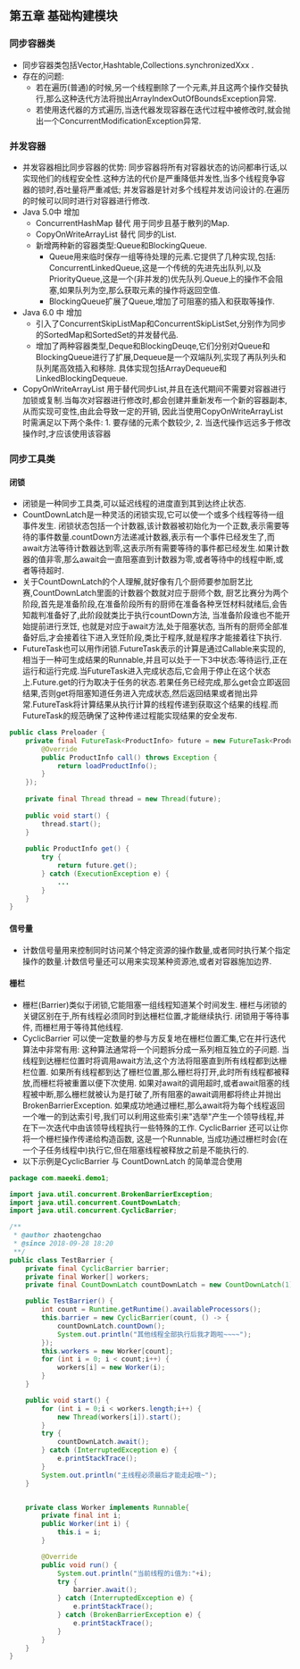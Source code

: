 ## 第五章 基础构建模块

### 同步容器类

- 同步容器类包括Vector,Hashtable,Collections.synchronizedXxx .
- 存在的问题:
  - 若在遍历(普通)的时候,另一个线程删除了一个元素,并且这两个操作交替执行,那么这种迭代方法将抛出ArrayIndexOutOfBoundsException异常.
  - 若使用迭代器的方式遍历,当迭代器发现容器在迭代过程中被修改时,就会抛出一个ConcurrentModificationException异常.

### 并发容器

- 并发容器相比同步容器的优势: 同步容器将所有对容器状态的访问都串行话,以实现他们的线程安全性.这种方法的代价是严重降低并发性,当多个线程竞争容器的锁时,吞吐量将严重减低; 并发容器是针对多个线程并发访问设计的.在遍历的时候可以同时进行对容器进行修改.
- Java 5.0中 增加
  - ConcurrentHashMap 替代 用于同步且基于散列的Map.
  - CopyOnWriteArrayList 替代 同步的List.
  - 新增两种新的容器类型:Queue和BlockingQueue.
    - Queue用来临时保存一组等待处理的元素.它提供了几种实现,包括: ConcurrentLinkedQueue,这是一个传统的先进先出队列,以及PriorityQueue,这是一个(非并发的)优先队列.Queue上的操作不会阻塞,如果队列为空,那么获取元素的操作将返回空值.
    - BlockingQueue扩展了Queue,增加了可阻塞的插入和获取等操作.
- Java 6.0 中 增加
  - 引入了ConcurrentSkipListMap和ConcurrentSkipListSet,分别作为同步的SortedMap和SortedSet的并发替代品.
  - 增加了两种容器类型,Deque和BlockingDeuqe,它们分别对Queue和BlockingQueue进行了扩展,Dequeue是一个双端队列,实现了再队列头和队列尾高效插入和移除. 具体实现包括ArrayDequeue和LinkedBlockingDequeue.
- CopyOnWriteArrayList 用于替代同步List,并且在迭代期间不需要对容器进行加锁或复制.当每次对容器进行修改时,都会创建并重新发布一个新的容器副本,从而实现可变性,由此会导致一定的开销, 因此当使用CopyOnWriteArrayList时需满足以下两个条件: 1. 要存储的元素个数较少, 2. 当迭代操作远远多于修改操作时,才应该使用该容器

### 同步工具类

#### 闭锁

- 闭锁是一种同步工具类,可以延迟线程的进度直到其到达终止状态.
- CountDownLatch是一种灵活的闭锁实现,它可以使一个或多个线程等待一组事件发生. 闭锁状态包括一个计数器,该计数器被初始化为一个正数,表示需要等待的事件数量.countDown方法递减计数器,表示有一个事件已经发生了,而await方法等待计数器达到零,这表示所有需要等待的事件都已经发生.如果计数器的值非零,那么await会一直阻塞直到计数器为零,或者等待中的线程中断,或者等待超时.
- 关于CountDownLatch的个人理解,就好像有几个厨师要参加厨艺比赛,CountDownLatch里面的计数器个数就对应于厨师个数, 厨艺比赛分为两个阶段,首先是准备阶段,在准备阶段所有的厨师在准备各种烹饪材料就绪后,会告知裁判准备好了,此阶段就类比于执行countDown方法, 当准备阶段谁也不能开始提前进行烹饪, 也就是对应于await方法,处于阻塞状态, 当所有的厨师全部准备好后,才会接着往下进入烹饪阶段,类比于程序,就是程序才能接着往下执行.
- FutureTask也可以用作闭锁.FutureTask表示的计算是通过Callable来实现的,相当于一种可生成结果的Runnable,并且可以处于一下3中状态:等待运行,正在运行和运行完成.当FutureTask进入完成状态后,它会用于停止在这个状态上.Future.get的行为取决于任务的状态.若果任务已经完成,那么get会立即返回结果,否则get将阻塞知道任务进入完成状态,然后返回结果或者抛出异常.FutureTask将计算结果从执行计算的线程传递到获取这个结果的线程.而FutureTask的规范确保了这种传递过程能实现结果的安全发布.

```java
public class Preloader {
    private final FutureTask<ProductInfo> future = new FutureTask<ProductInfo>(new Callable<ProductInfo>() {
        @Override
        public ProductInfo call() throws Exception {
            return loadProductInfo();
        }
    });
    
    private final Thread thread = new Thread(future);
    
    public void start() {
        thread.start();
    }
    
    public ProductInfo get() {
        try {
            return future.get();
        } catch (ExecutionException e) {
            ...
        }
    }
}
```

#### 信号量

- 计数信号量用来控制同时访问某个特定资源的操作数量,或者同时执行某个指定操作的数量.计数信号量还可以用来实现某种资源池,或者对容器施加边界.

#### 栅栏

- 栅栏(Barrier)类似于闭锁,它能阻塞一组线程知道某个时间发生. 栅栏与闭锁的关键区别在于,所有线程必须同时到达栅栏位置,才能继续执行. 闭锁用于等待事件, 而栅栏用于等待其他线程.
- CyclicBarrier 可以使一定数量的参与方反复地在栅栏位置汇集,它在并行迭代算法中非常有用: 这种算法通常将一个问题拆分成一系列相互独立的子问题. 当线程到达栅栏位置时将调用await方法,这个方法将阻塞直到所有线程都到达栅栏位置. 如果所有线程都到达了栅栏位置,那么栅栏将打开,此时所有线程都被释放,而栅栏将被重置以便下次使用. 如果对await的调用超时,或者await阻塞的线程被中断,那么栅栏就被认为是打破了,所有阻塞的await调用都将终止并抛出BrokenBarrierException. 如果成功地通过栅栏,那么await将为每个线程返回一个唯一的到达索引号,我们可以利用这些索引来"选举"产生一个领导线程,并在下一次迭代中由该领导线程执行一些特殊的工作. CyclicBarrier 还可以让你将一个栅栏操作传递给构造函数, 这是一个Runnable, 当成功通过栅栏时会(在一个子任务线程中)执行它,但在阻塞线程被释放之前是不能执行的.
- 以下示例是CyclicBarrier 与 CountDownLatch 的简单混合使用

```java
package com.maeeki.demo1;

import java.util.concurrent.BrokenBarrierException;
import java.util.concurrent.CountDownLatch;
import java.util.concurrent.CyclicBarrier;

/**
 * @author zhaotengchao
 * @since 2018-09-28 18:20
 **/
public class TestBarrier {
    private final CyclicBarrier barrier;
    private final Worker[] workers;
    private final CountDownLatch countDownLatch = new CountDownLatch(1);

    public TestBarrier() {
        int count = Runtime.getRuntime().availableProcessors();
        this.barrier = new CyclicBarrier(count, () -> {
            countDownLatch.countDown();
            System.out.println("其他线程全部执行后我才跑啦~~~~");
        });
        this.workers = new Worker[count];
        for (int i = 0; i < count;i++) {
            workers[i] = new Worker(i);
        }
    }

    public void start() {
        for (int i = 0;i < workers.length;i++) {
            new Thread(workers[i]).start();
        }
        try {
            countDownLatch.await();
        } catch (InterruptedException e) {
            e.printStackTrace();
        }
        System.out.println("主线程必须最后才能走起哦~");
    }


    private class Worker implements Runnable{
        private final int i;
        public Worker(int i) {
            this.i = i;
        }

        @Override
        public void run() {
            System.out.println("当前线程的i值为:"+i);
            try {
                barrier.await();
            } catch (InterruptedException e) {
                e.printStackTrace();
            } catch (BrokenBarrierException e) {
                e.printStackTrace();
            }
        }
    }
}
```